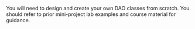 You will need to design and create your own DAO classes from scratch. 
You should refer to prior mini-project lab examples and course material for guidance.


